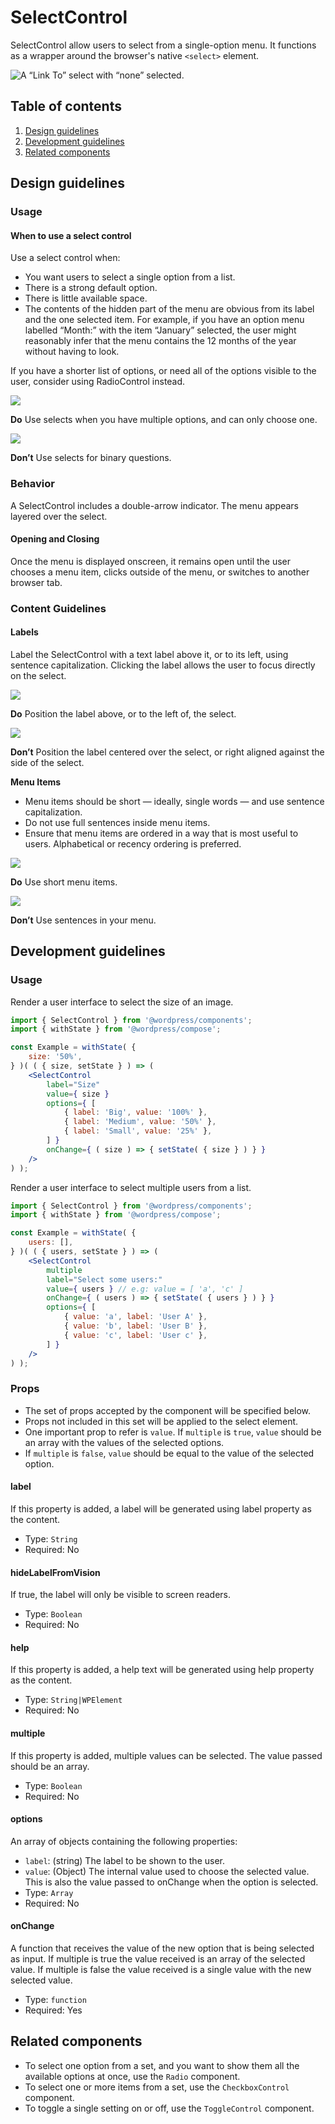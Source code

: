 # SelectControl

SelectControl allow users to select from a single-option menu. It functions as a wrapper around the browser's native `<select>` element.

![A “Link To” select with “none” selected.](https://wordpress.org/gutenberg/files/2018/12/select.png)

## Table of contents

1. [Design guidelines](#design-guidelines)
2. [Development guidelines](#development-guidelines)
3. [Related components](#related-components)

## Design guidelines

### Usage

#### When to use a select control

Use a select control when:

- You want users to select a single option from a list.
- There is a strong default option.
- There is little available space.
- The contents of the hidden part of the menu are obvious from its label and the one selected item. For example, if you have an option menu labelled “Month:” with the item “January” selected, the user might reasonably infer that the menu contains the 12 months of the year without having to look.

If you have a shorter list of options, or need all of the options visible to the user, consider using RadioControl instead.

![](https://wordpress.org/gutenberg/files/2018/12/select-do-multiple.png)

**Do**
Use selects when you have multiple options, and can only choose one.

![](https://wordpress.org/gutenberg/files/2018/12/select-dont-binary.png)

**Don’t**
Use selects for binary questions.

### Behavior

A SelectControl includes a double-arrow indicator. The menu appears layered over the select.

#### Opening and Closing

Once the menu is displayed onscreen, it remains open until the user chooses a menu item, clicks outside of the menu, or switches to another browser tab.

### Content Guidelines

#### Labels

Label the SelectControl with a text label above it, or to its left, using sentence capitalization. Clicking the label allows the user to focus directly on the select.

![](https://wordpress.org/gutenberg/files/2018/12/select-do-position.png)

**Do**
Position the label above, or to the left of, the select.

![](https://wordpress.org/gutenberg/files/2018/12/select-dont-position.png)

**Don’t**
Position the label centered over the select, or right aligned against the side of the select.

**Menu Items**

- Menu items should be short — ideally, single words — and use sentence capitalization.
- Do not use full sentences inside menu items.
- Ensure that menu items are ordered in a way that is most useful to users. Alphabetical or recency ordering is preferred.

![](https://wordpress.org/gutenberg/files/2018/12/select-do-options.png)

**Do**
Use short menu items.

![](https://wordpress.org/gutenberg/files/2018/12/select-dont-options.png)

**Don’t**
Use sentences in your menu.

## Development guidelines

### Usage

Render a user interface to select the size of an image.

<!-- wp:docs/sandbox { "name": "select-control" } -->
```jsx
import { SelectControl } from '@wordpress/components';
import { withState } from '@wordpress/compose';

const Example = withState( {
	size: '50%',
} )( ( { size, setState } ) => (
	<SelectControl
		label="Size"
		value={ size }
		options={ [
			{ label: 'Big', value: '100%' },
			{ label: 'Medium', value: '50%' },
			{ label: 'Small', value: '25%' },
		] }
		onChange={ ( size ) => { setState( { size } ) } }
	/>
) );
```
<!-- /wp:docs/sandbox -->


Render a user interface to select multiple users from a list.

<!-- wp:docs/sandbox { "name": "select-control-multiple" } -->
```jsx
import { SelectControl } from '@wordpress/components';
import { withState } from '@wordpress/compose';

const Example = withState( {
	users: [],
} )( ( { users, setState } ) => (
	<SelectControl
		multiple
		label="Select some users:"
		value={ users } // e.g: value = [ 'a', 'c' ]
		onChange={ ( users ) => { setState( { users } ) } }
		options={ [
			{ value: 'a', label: 'User A' },
			{ value: 'b', label: 'User B' },
			{ value: 'c', label: 'User c' },
		] }
	/>
) );
```
<!-- /wp:docs/sandbox -->


### Props

- The set of props accepted by the component will be specified below.
- Props not included in this set will be applied to the select element.
- One important prop to refer is `value`. If `multiple` is `true`, `value` should be an array with the values of the selected options.
- If `multiple` is `false`, `value` should be equal to the value of the selected option.

#### label

If this property is added, a label will be generated using label property as the content.
- Type: `String`
- Required: No

#### hideLabelFromVision

If true, the label will only be visible to screen readers.
- Type: `Boolean`
- Required: No

#### help

If this property is added, a help text will be generated using help property as the content.
- Type: `String|WPElement`
- Required: No

#### multiple

If this property is added, multiple values can be selected. The value passed should be an array.
- Type: `Boolean`
- Required: No

#### options

An array of objects containing the following properties:
- `label`: (string) The label to be shown to the user.
- `value`: (Object) The internal value used to choose the selected value. This is also the value passed to onChange when the option is selected.
- Type: `Array`
- Required: No

#### onChange

A function that receives the value of the new option that is being selected as input.
If multiple is true the value received is an array of the selected value.
If multiple is false the value received is a single value with the new selected value.
- Type: `function`
- Required: Yes

## Related components

- To select one option from a set, and you want to show them all the available options at once, use the `Radio` component.
- To select one or more items from a set, use the `CheckboxControl` component.
- To toggle a single setting on or off, use the `ToggleControl` component.
